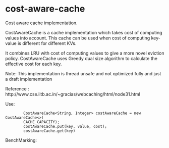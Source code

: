 cost-aware-cache
================

Cost aware cache implementation.

CostAwareCache is a cache implementation which takes cost of computing values into account. This cache can be used when cost of computing key-value is different for different KVs.
<p>
It combines LRU with cost of computing values to give a more novel eviction policy.
CostAwareCache uses Greedy dual size algorithm to calculate the effective cost for each key.<p>
Note: This implementation is thread unsafe and not optimized fully and just a draft implementation
<p>
Reference : http://www.cse.iitb.ac.in/~gracias/webcaching/html/node31.html
<p>
Use:
			
			CostAwareCache<String, Integer> costAwareCache = new CostAwareCache<>(
			CACHE_CAPACITY);
			costAwareCache.put(key, value, cost);
			costAwareCache.get(key) 
<p>
BenchMarking:


			
